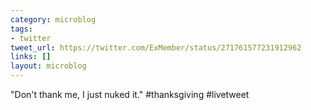 ```yaml
---
category: microblog
tags:
- twitter
tweet_url: https://twitter.com/ExMember/status/271761577231912962
links: []
layout: microblog
---
```

"Don't thank me, I just nuked it." #thanksgiving #livetweet
